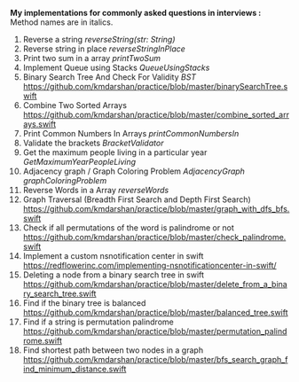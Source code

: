 <b>My implementations for commonly asked questions in interviews :</b> Method names are in italics.<br>
1. Reverse a string <i>reverseString(str: String)</i>
2. Reverse string in place <i>reverseStringInPlace</i>
3. Print two sum in a array <i>printTwoSum</i>
4. Implement Queue using Stacks <i>QueueUsingStacks</i>
5. Binary Search Tree And Check For Validity <i>BST</i>
https://github.com/kmdarshan/practice/blob/master/binarySearchTree.swift
6. Combine Two Sorted Arrays https://github.com/kmdarshan/practice/blob/master/combine_sorted_arrays.swift
7. Print Common Numbers In Arrays <i>printCommonNumbersIn</i>
8. Validate the brackets <i>BracketValidator</i>
9. Get the maximum people living in a particular year <i>GetMaximumYearPeopleLiving</i>
10. Adjacency graph / Graph Coloring Problem <i>AdjacencyGraph</i> <i>graphColoringProblem</i>
11. Reverse Words in a Array <i>reverseWords</i>
12. Graph Traversal (Breadth First Search and Depth First Search) https://github.com/kmdarshan/practice/blob/master/graph_with_dfs_bfs.swift
13. Check if all permutations of the word is palindrome or not https://github.com/kmdarshan/practice/blob/master/check_palindrome.swift
14. Implement a custom nsnotification center in swift https://redflowerinc.com/implementing-nsnotificationcenter-in-swift/
15. Deleting a node from a binary search tree in swift https://github.com/kmdarshan/practice/blob/master/delete_from_a_binary_search_tree.swift
16. Find if the binary tree is balanced https://github.com/kmdarshan/practice/blob/master/balanced_tree.swift
17. Find if a string is permutation palindrome https://github.com/kmdarshan/practice/blob/master/permutation_palindrome.swift
18. Find shortest path between two nodes in a graph https://github.com/kmdarshan/practice/blob/master/bfs_search_graph_find_minimum_distance.swift


